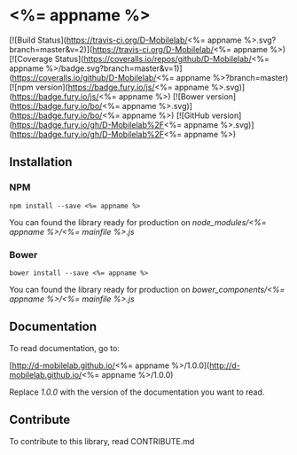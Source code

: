 # <%= appname %>

[![Build Status](https://travis-ci.org/D-Mobilelab/<%= appname %>.svg?branch=master&v=2)](https://travis-ci.org/D-Mobilelab/<%= appname %>)
[![Coverage Status](https://coveralls.io/repos/github/D-Mobilelab/<%= appname %>/badge.svg?branch=master&v=1)](https://coveralls.io/github/D-Mobilelab/<%= appname %>?branch=master)
[![npm version](https://badge.fury.io/js/<%= appname %>.svg)](https://badge.fury.io/js/<%= appname %>)
[![Bower version](https://badge.fury.io/bo/<%= appname %>.svg)](https://badge.fury.io/bo/<%= appname %>)
[![GitHub version](https://badge.fury.io/gh/D-Mobilelab%2F<%= appname %>.svg)](https://badge.fury.io/gh/D-Mobilelab%2F<%= appname %>)

## Installation

### NPM
```
npm install --save <%= appname %>
```
You can found the library ready for production on <i>node_modules/<%= appname %>/<%= mainfile %>.js</i>

### Bower
```
bower install --save <%= appname %>
```
You can found the library ready for production on <i>bower_components/<%= appname %>/<%= mainfile %>.js</i>

## Documentation

To read documentation, go to: 

[http://d-mobilelab.github.io/<%= appname %>/1.0.0](http://d-mobilelab.github.io/<%= appname %>/1.0.0)

Replace <i>1.0.0</i> with the version of the documentation you want to read.

## Contribute

To contribute to this library, read CONTRIBUTE.md